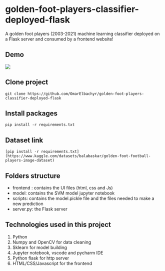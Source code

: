 # golden-foot-players-classifier-deployed-flask
A golden foot players (2003-2021) machine learning classifier deployed on a Flask server and consumed by a frontend website!

## Demo

![](demo.png)

## Clone project

```
git clone https://github.com/OmarElbachyr/golden-foot-players-classifier-deployed-flask
```
## Install packages

```
pip install -r requirements.txt
```

## Dataset link

```
[pip install -r requirements.txt](https://www.kaggle.com/datasets/balabaskar/golden-foot-football-players-image-dataset)
```

## Folders structure

* frontend : contains the UI files (html, css and Js)
* model: contains the SVM model jupyter notebook 
* scripts: contains the model.pickle file and the files needed to make a new prediction
* server.py: the Flask server

##  Technologies used in this project
1. Python
2. Numpy and OpenCV for data cleaning
3. Sklearn for model building
4. Jupyter notebook, vscode and pycharm IDE
6. Python flask for http server
7. HTML/CSS/Javascript for the frontend
